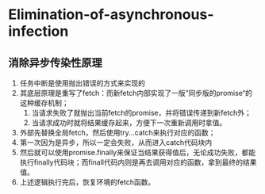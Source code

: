 # Elimination-of-asynchronous-infection

## 消除异步传染性原理

1. 任务中断是使用抛出错误的方式来实现的
2. 其底层原理是重写了fetch：而新fetch内部实现了一版”同步版的promise“的这种缓存机制；
   1. 当请求失败了就抛出当前fetch的promise，并将错误传递到新fetch外；
   2. 当请求成功时就将结果缓存起来，方便下一次重新调用时拿值。
3. 外部先替换全局fetch，然后使用try...catch来执行对应的函数；
4. 第一次因为是异步，所以一定会失败，从而进入catch代码块内
5. 然后就可以使用promise.finally来保证当结果获得值后，无论成功失败，都能执行finally代码块；而finall代码内则是再去调用对应的函数，拿到最终的结果值。
6. 上述逻辑执行完后，恢复环境的fetch函数。
